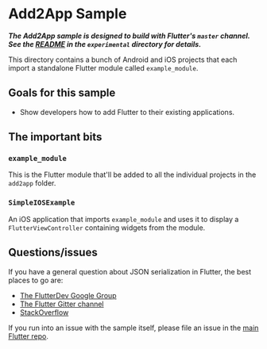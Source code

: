 # Add2App Sample

***The Add2App sample is designed to build with Flutter's `master` channel. See
the [README](../README.md) in the `experimental` directory for details.***

This directory contains a bunch of Android and iOS projects that each import
a standalone Flutter module called `example_module`.

## Goals for this sample

* Show developers how to add Flutter to their existing applications.

## The important bits

### `example_module`

This is the Flutter module that'll be added to all the individual projects
in the `add2app` folder.

### `SimpleIOSExample`

An iOS application that imports `example_module` and uses it to display
a `FlutterViewController` containing widgets from the module.

## Questions/issues

If you have a general question about JSON serialization in Flutter, the
best places to go are:

* [The FlutterDev Google Group](https://groups.google.com/forum/#!forum/flutter-dev)
* [The Flutter Gitter channel](https://gitter.im/flutter/flutter)
* [StackOverflow](https://stackoverflow.com/questions/tagged/flutter)

If you run into an issue with the sample itself, please file an issue
in the [main Flutter repo](https://github.com/flutter/flutter/issues).

